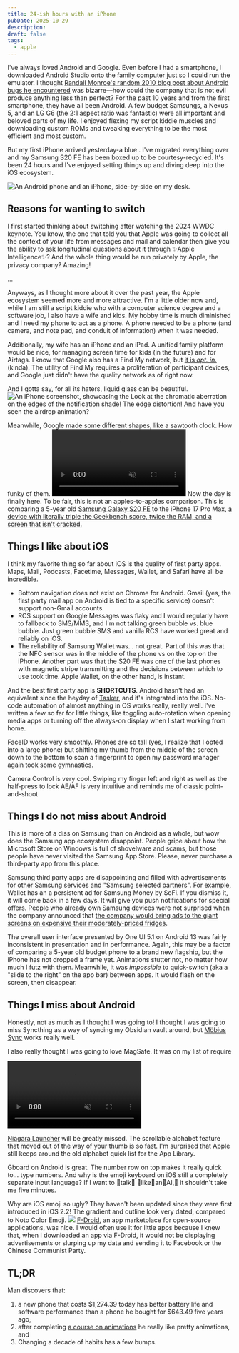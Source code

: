 ```yaml
---
title: 24-ish hours with an iPhone
pubDate: 2025-10-29
description:
draft: false
tags:
  - apple
---
```

I've always loved Android and Google. Even before I had a smartphone, I downloaded Android Studio onto the family computer just so I could run the emulator. I thought [Randall Monroe's random 2010 blog post about Android bugs he encountered](https://blog.xkcd.com/2010/02/08/android-bug-reports-songs-rovers/) was bizarre—how could the company that is not evil produce anything less than perfect? For the past 10 years and from the first smartphone, they have all been Android. A few budget Samsungs, a Nexus 5, and an LG G6 (the 2:1 aspect ratio was fantastic) were all important and beloved parts of my life. I enjoyed flexing my script kiddie muscles and downloading custom ROMs and tweaking everything to be the most efficient and most custom.

But my first iPhone arrived yesterday-a blue . I've migrated everything over and my Samsung S20 FE has been boxed up to be courtesy-recycled. It's been 24 hours and I've enjoyed setting things up and diving deep into the iOS ecosystem.

![An Android phone and an iPhone, side-by-side on my desk.](assets/old-android-and-new-iphone.png)
## Reasons for wanting to switch
I first started thinking about switching after watching the 2024 WWDC keynote. You know, the one that told you that Apple was going to collect all the context of your life from messages and mail and calendar then give you the ability to ask longitudinal questions about it through ✨Apple Intelligence✨? And the whole thing would be run privately by Apple, the privacy company? Amazing!

...

Anyways, as I thought more about it over the past year, the Apple ecosystem seemed more and more attractive. I'm a little older now and, while I am still a script kiddie who with a computer science degree and a software job, I also have a wife and kids. My hobby time is much diminished and I need my phone to act as a phone. A phone needed to be a phone (and camera, and note pad, and conduit of information) when it was needed. 

Additionally, my wife has an iPhone and an iPad. A unified family platform would be nice, for managing screen time for kids (in the future) and for Airtags. I know that Google also has a Find My network, but [it is _opt. in._](https://www.theverge.com/google/655319/google-find-my-device-smart-tag-network-one-year-later) (kinda). The utility of Find My requires a proliferation of participant devices, and Google just didn't have the quality network as of right now.

And I gotta say, for all its haters, liquid glass can be beautiful. 
![An iPhone screenshot, showcasing the ](assets/liquid-glass.png)
Look at the chromatic aberration on the edges of the notification shade! The edge distortion! And have you seen the airdrop animation?


Meanwhile, Google made some different shapes, like a sawtooth clock. How funky of them.
<video autoplay disablepictureinpicture playsinline loop muted width="300px">
  <source src="/assets/airdrop.webm" type="video/webm"/>
  <source src="/assets/airdrop.mp4" type="video/mp4"/>
</video>
Now the day is finally here. To be fair, this is not an apples-to-apples comparison. This is comparing a 5-year old [Samsung Galaxy S20 FE](https://www.gsmarena.com/samsung_galaxy_s20_fe_5g-10377.php) to the iPhone 17 Pro Max, [a device with literally triple the Geekbench score, twice the RAM, and a screen that isn't cracked.](https://www.gsmarena.com/apple_iphone_17_pro_max-13964.php)

## Things I like about iOS
I think my favorite thing so far about iOS is the quality of first party apps. Maps, Mail, Podcasts, Facetime, Messages, Wallet, and Safari have all be incredible. 
* Bottom navigation does not exist on Chrome for Android. Gmail (yes, the first party mail app on Android is tied to a specific service) doesn't support non-Gmail accounts.
* RCS support on Google Messages was flaky and I would regularly have to fallback to SMS/MMS, and I'm not talking green bubble vs. blue bubble. Just green bubble SMS and vanilla RCS have worked great and reliably on iOS.
* The reliability of Samsung Wallet was... not great. Part of this was that the NFC sensor was in the middle of the phone vs on the top on the iPhone. Another part was that the S20 FE was one of the last phones with magnetic stripe transmitting and the decisions between which to use took time. Apple Wallet, on the other hand, is instant.

And the best first party app is **SHORTCUTS**. Android hasn't had an equivalent since the heyday of [Tasker](https://tasker.joaoapps.com/), and it's integrated into the iOS. No-code automation of almost anything in OS works really, really well. I've written a few so far for little things, like toggling auto-rotation when opening media apps or turning off the always-on display when I start working from home. 

FaceID works very smoothly. Phones are so tall (yes, I realize that I opted into a large phone) but shifting my thumb from the middle of the screen down to the bottom to scan a fingerprint to open my password manager again took some gymnastics.

Camera Control is very cool. Swiping my finger left and right as well as the half-press to lock AE/AF is very intuitive and reminds me of classic point-and-shoot
## Things I do not miss about Android
This is more of a diss on Samsung than on Android as a whole, but wow does the Samsung app ecosystem disappoint. People gripe about how the Microsoft Store on Windows is full of shovelware and scams, but those people have never visited the Samsung App Store. Please, never purchase a third-party app from this place.

Samsung third party apps are disappointing and filled with advertisements for other Samsung services and "Samsung selected partners". For example, Wallet has an a persistent ad for Samsung Money by SoFi. If you dismiss it, it will come back in a few days. It will give you push notifications for special offers. People who already own Samsung devices were not surprised when the company announced that [the company would bring ads to the giant screens on expensive their moderately-priced fridges](https://www.theverge.com/news/780757/samsung-brings-ads-to-us-fridges).

The overall user interface presented by One UI 5.1 on Android 13 was fairly inconsistent in presentation and in performance. Again, this may be a factor of comparing a 5-year old budget phone to a brand new flagship, but the iPhone has not dropped a frame yet. Animations stutter not, no matter how much I futz with them. Meanwhile, it was _impossible_ to quick-switch (aka a "slide to the right" on the app bar) between apps. It would flash on the screen, then disappear.
## Things I miss about Android
Honestly, not as much as I thought I was going to! I thought I was going to miss Syncthing as a way of syncing my Obsidian vault around, but [Möbius Sync](https://mobiussync.com/) works really well.

I also really thought I was going to love MagSafe. It was on my list of require

<video autoplay disablepictureinpicture playsinline loop muted width="300px">
  <source src="/assets/niagara.avif" type="video/avif"/>
  <source src="/assets/niagara.webm" type="video/webm"/>
  <source src="/assets/niagara.mp4" type="video/mp4"/>
</video>

[Niagara Launcher](https://niagaralauncher.com/) will be greatly missed. The scrollable alphabet feature that moved out of the way of your thumb is so fast. I'm surprised that Apple still keeps around the old alphabet quick list for the App Library.

Gboard on Android is great. The number row on top makes it really quick to... type numbers. And why is the emoji keyboard on iOS still a completely separate input language? If I want to 👏talk👏 👏like👏an👏AI,👏 it shouldn't take me five minutes. 

Why are iOS emoji so ugly? They haven't been updated since they were first introduced in iOS 2.2! The gradient and outline look very dated, compared to Noto Color Emoji.
![](assets/ios-vs-android-emoji.png)
[F-Droid](https://f-droid.org/en/packages/), an app marketplace for open-source applications, was nice. I would often use it for little apps because I knew that, when I downloaded an app via F-Droid, it would not be displaying advertisements or slurping up my data and sending it to Facebook or the Chinese Communist Party.

## TL;DR
Man discovers that: 
1. a new phone that costs $1,274.39 today has better battery life and software performance than a phone he bought for $643.49 five years ago,
2. after completing [a course on animations](https://animations.dev) he really like pretty animations, and
3. Changing a decade of habits has a few bumps.